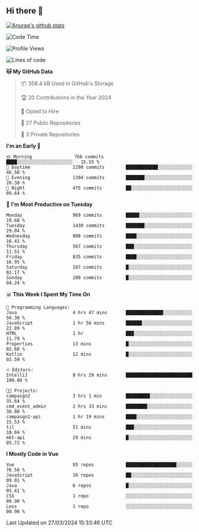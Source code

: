## Hi there 👋

[![Anurag's github stats](https://github-readme-stats.vercel.app/api?username=Songwonseok)](https://github.com/anuraghazra/github-readme-stats)



<!--START_SECTION:waka-->
![Code Time](http://img.shields.io/badge/Code%20Time-2%2C736%20hrs%2057%20mins-blue)

![Profile Views](http://img.shields.io/badge/Profile%20Views-0-blue)

![Lines of code](https://img.shields.io/badge/From%20Hello%20World%20I%27ve%20Written-34.8%20million%20lines%20of%20code-blue)

**🐱 My GitHub Data** 

> 📦 358.4 kB Used in GitHub's Storage 
 > 
> 🏆 20 Contributions in the Year 2024
 > 
> 💼 Opted to Hire
 > 
> 📜 27 Public Repositories 
 > 
> 🔑 3 Private Repositories 
 > 
**I'm an Early 🐤** 

```text
🌞 Morning                766 commits         ████░░░░░░░░░░░░░░░░░░░░░   15.55 % 
🌆 Daytime                2290 commits        ████████████░░░░░░░░░░░░░   46.50 % 
🌃 Evening                1394 commits        ███████░░░░░░░░░░░░░░░░░░   28.30 % 
🌙 Night                  475 commits         ██░░░░░░░░░░░░░░░░░░░░░░░   09.64 % 
```
📅 **I'm Most Productive on Tuesday** 

```text
Monday                   969 commits         █████░░░░░░░░░░░░░░░░░░░░   19.68 % 
Tuesday                  1430 commits        ███████░░░░░░░░░░░░░░░░░░   29.04 % 
Wednesday                808 commits         ████░░░░░░░░░░░░░░░░░░░░░   16.41 % 
Thursday                 567 commits         ███░░░░░░░░░░░░░░░░░░░░░░   11.51 % 
Friday                   835 commits         ████░░░░░░░░░░░░░░░░░░░░░   16.95 % 
Saturday                 107 commits         █░░░░░░░░░░░░░░░░░░░░░░░░   02.17 % 
Sunday                   209 commits         █░░░░░░░░░░░░░░░░░░░░░░░░   04.24 % 
```


📊 **This Week I Spent My Time On** 

```text
💬 Programming Languages: 
Java                     4 hrs 47 mins       ██████████████░░░░░░░░░░░   56.30 % 
JavaScript               1 hr 56 mins        ██████░░░░░░░░░░░░░░░░░░░   22.89 % 
HTML                     1 hr                ███░░░░░░░░░░░░░░░░░░░░░░   11.79 % 
Properties               13 mins             █░░░░░░░░░░░░░░░░░░░░░░░░   02.60 % 
Kotlin                   12 mins             █░░░░░░░░░░░░░░░░░░░░░░░░   02.50 % 

🔥 Editors: 
IntelliJ                 8 hrs 29 mins       █████████████████████████   100.00 % 

🐱‍💻 Projects: 
campaign2                3 hrs 1 min         █████████░░░░░░░░░░░░░░░░   35.64 % 
cmd_event_admin          2 hrs 33 mins       ████████░░░░░░░░░░░░░░░░░   30.08 % 
campaign2-api            1 hr 19 mins        ████░░░░░░░░░░░░░░░░░░░░░   15.53 % 
til                      51 mins             ███░░░░░░░░░░░░░░░░░░░░░░   10.04 % 
mkt-api                  29 mins             █░░░░░░░░░░░░░░░░░░░░░░░░   05.72 % 
```

**I Mostly Code in Vue** 

```text
Vue                      85 repos            ███████████████████░░░░░░   76.58 % 
JavaScript               10 repos            ██░░░░░░░░░░░░░░░░░░░░░░░   09.01 % 
Java                     6 repos             █░░░░░░░░░░░░░░░░░░░░░░░░   05.41 % 
CSS                      1 repo              ░░░░░░░░░░░░░░░░░░░░░░░░░   00.90 % 
Less                     1 repo              ░░░░░░░░░░░░░░░░░░░░░░░░░   00.90 % 
```




 Last Updated on 27/03/2024 15:33:46 UTC
<!--END_SECTION:waka-->
